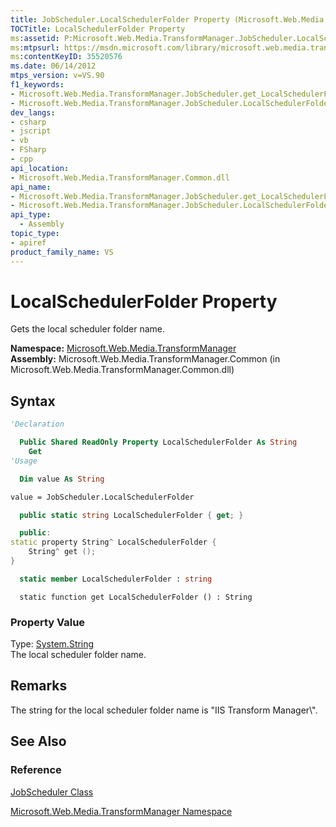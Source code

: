 ```yaml
---
title: JobScheduler.LocalSchedulerFolder Property (Microsoft.Web.Media.TransformManager)
TOCTitle: LocalSchedulerFolder Property
ms:assetid: P:Microsoft.Web.Media.TransformManager.JobScheduler.LocalSchedulerFolder
ms:mtpsurl: https://msdn.microsoft.com/library/microsoft.web.media.transformmanager.jobscheduler.localschedulerfolder(v=VS.90)
ms:contentKeyID: 35520576
ms.date: 06/14/2012
mtps_version: v=VS.90
f1_keywords:
- Microsoft.Web.Media.TransformManager.JobScheduler.get_LocalSchedulerFolder
- Microsoft.Web.Media.TransformManager.JobScheduler.LocalSchedulerFolder
dev_langs:
- csharp
- jscript
- vb
- FSharp
- cpp
api_location:
- Microsoft.Web.Media.TransformManager.Common.dll
api_name:
- Microsoft.Web.Media.TransformManager.JobScheduler.get_LocalSchedulerFolder
- Microsoft.Web.Media.TransformManager.JobScheduler.LocalSchedulerFolder
api_type:
  - Assembly
topic_type:
- apiref
product_family_name: VS
---
```


# LocalSchedulerFolder Property

Gets the local scheduler folder name.

**Namespace:**  [Microsoft.Web.Media.TransformManager](microsoft-web-media-transformmanager-namespace.md)  
**Assembly:**  Microsoft.Web.Media.TransformManager.Common (in Microsoft.Web.Media.TransformManager.Common.dll)

## Syntax

```vb
'Declaration

  Public Shared ReadOnly Property LocalSchedulerFolder As String
    Get
'Usage

  Dim value As String

value = JobScheduler.LocalSchedulerFolder
```

```csharp
  public static string LocalSchedulerFolder { get; }
```

```cpp
  public:
static property String^ LocalSchedulerFolder {
    String^ get ();
}
```

``` fsharp
  static member LocalSchedulerFolder : string
```

```jscript
  static function get LocalSchedulerFolder () : String
```

### Property Value

Type: [System.String](https://msdn.microsoft.com/library/s1wwdcbf)  
The local scheduler folder name.  

## Remarks

The string for the local scheduler folder name is "IIS Transform Manager\\".

## See Also

### Reference

[JobScheduler Class](jobscheduler-class-microsoft-web-media-transformmanager.md)

[Microsoft.Web.Media.TransformManager Namespace](microsoft-web-media-transformmanager-namespace.md)
